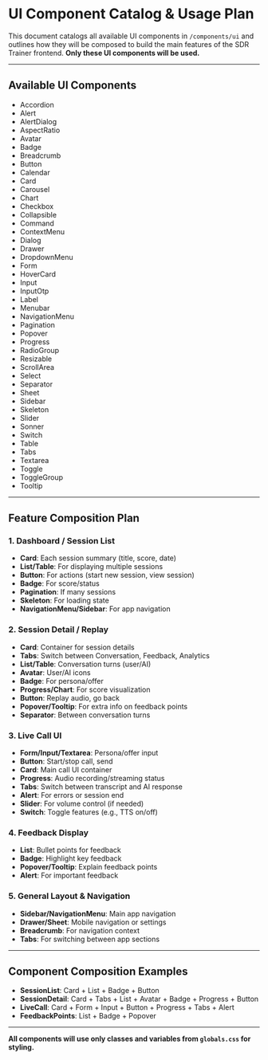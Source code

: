 # UI Component Catalog & Usage Plan

This document catalogs all available UI components in `/components/ui` and outlines how they will be composed to build the main features of the SDR Trainer frontend. **Only these UI components will be used.**

---

## **Available UI Components**

- Accordion
- Alert
- AlertDialog
- AspectRatio
- Avatar
- Badge
- Breadcrumb
- Button
- Calendar
- Card
- Carousel
- Chart
- Checkbox
- Collapsible
- Command
- ContextMenu
- Dialog
- Drawer
- DropdownMenu
- Form
- HoverCard
- Input
- InputOtp
- Label
- Menubar
- NavigationMenu
- Pagination
- Popover
- Progress
- RadioGroup
- Resizable
- ScrollArea
- Select
- Separator
- Sheet
- Sidebar
- Skeleton
- Slider
- Sonner
- Switch
- Table
- Tabs
- Textarea
- Toggle
- ToggleGroup
- Tooltip

---

## **Feature Composition Plan**

### 1. **Dashboard / Session List**
- **Card**: Each session summary (title, score, date)
- **List/Table**: For displaying multiple sessions
- **Button**: For actions (start new session, view session)
- **Badge**: For score/status
- **Pagination**: If many sessions
- **Skeleton**: For loading state
- **NavigationMenu/Sidebar**: For app navigation

### 2. **Session Detail / Replay**
- **Card**: Container for session details
- **Tabs**: Switch between Conversation, Feedback, Analytics
- **List/Table**: Conversation turns (user/AI)
- **Avatar**: User/AI icons
- **Badge**: For persona/offer
- **Progress/Chart**: For score visualization
- **Button**: Replay audio, go back
- **Popover/Tooltip**: For extra info on feedback points
- **Separator**: Between conversation turns

### 3. **Live Call UI**
- **Form/Input/Textarea**: Persona/offer input
- **Button**: Start/stop call, send
- **Card**: Main call UI container
- **Progress**: Audio recording/streaming status
- **Tabs**: Switch between transcript and AI response
- **Alert**: For errors or session end
- **Slider**: For volume control (if needed)
- **Switch**: Toggle features (e.g., TTS on/off)

### 4. **Feedback Display**
- **List**: Bullet points for feedback
- **Badge**: Highlight key feedback
- **Popover/Tooltip**: Explain feedback points
- **Alert**: For important feedback

### 5. **General Layout & Navigation**
- **Sidebar/NavigationMenu**: Main app navigation
- **Drawer/Sheet**: Mobile navigation or settings
- **Breadcrumb**: For navigation context
- **Tabs**: For switching between app sections

---

## **Component Composition Examples**

- **SessionList**: Card + List + Badge + Button
- **SessionDetail**: Card + Tabs + List + Avatar + Badge + Progress + Button
- **LiveCall**: Card + Form + Input + Button + Progress + Tabs + Alert
- **FeedbackPoints**: List + Badge + Popover

---

**All components will use only classes and variables from `globals.css` for styling.** 